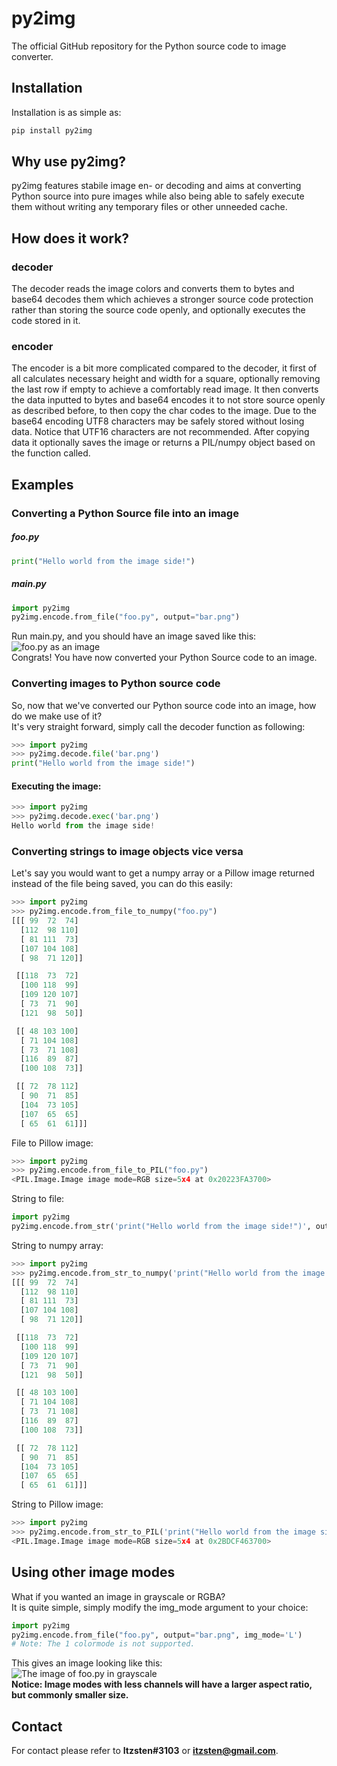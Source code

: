 # py2img
The official GitHub repository for the Python source code to image converter.
## Installation
Installation is as simple as:
```py
pip install py2img
```
## Why use py2img?
py2img features stabile image en- or decoding and aims at converting Python source into pure images while also being able to safely execute them without writing any temporary files or other unneeded cache.
## How does it work?
### decoder
The decoder reads the image colors and converts them to bytes and base64 decodes them which achieves a stronger source code protection rather than storing the source code openly, and optionally executes the code stored in it.
### encoder
The encoder is a bit more complicated compared to the decoder, it first of all calculates necessary height and width for a square, optionally removing the last row if empty to achieve a comfortably read image. It then converts the data inputted to bytes and base64 encodes it to not store source openly as described before, to then copy the char codes to the image. Due to the base64 encoding UTF8 characters may be safely stored without losing data. Notice that UTF16 characters are not recommended. After copying data it optionally saves the image or returns a PIL/numpy object based on the function called.

## Examples
### Converting a Python Source file into an image
##### foo.py
```py
print("Hello world from the image side!")
```

##### main.py
```py
import py2img
py2img.encode.from_file("foo.py", output="bar.png")
```
Run main.py, and you should have an image saved like this:<br>
![foo.py as an image](https://i.imgur.com/c9c1W9J.png)
<br>Congrats! You have now converted your Python Source code to an image.
### Converting images to Python source code
So, now that we've converted our Python source code into an image, how do we make use of it?<br>
It's very straight forward, simply call the decoder function as following:
```py
>>> import py2img
>>> py2img.decode.file('bar.png')
print("Hello world from the image side!")
```
#### Executing the image:
```py
>>> import py2img
>>> py2img.decode.exec('bar.png')
Hello world from the image side!
```

### Converting strings to image objects vice versa
Let's say you would want to get a numpy array or a Pillow image returned instead of the file being saved, you can do this easily:
```py
>>> import py2img
>>> py2img.encode.from_file_to_numpy("foo.py")
[[[ 99  72  74]
  [112  98 110]
  [ 81 111  73]
  [107 104 108]
  [ 98  71 120]]

 [[118  73  72]
  [100 118  99]
  [109 120 107]
  [ 73  71  90]
  [121  98  50]]

 [[ 48 103 100]
  [ 71 104 108]
  [ 73  71 108]
  [116  89  87]
  [100 108  73]]

 [[ 72  78 112]
  [ 90  71  85]
  [104  73 105]
  [107  65  65]
  [ 65  61  61]]]
```
File to Pillow image:
```py
>>> import py2img
>>> py2img.encode.from_file_to_PIL("foo.py")
<PIL.Image.Image image mode=RGB size=5x4 at 0x20223FA3700>
```
String to file:
```py
import py2img
py2img.encode.from_str('print("Hello world from the image side!")', output='bar.png')
```
String to numpy array:
```py
>>> import py2img
>>> py2img.encode.from_str_to_numpy('print("Hello world from the image side!")')
[[[ 99  72  74]
  [112  98 110]
  [ 81 111  73]
  [107 104 108]
  [ 98  71 120]]

 [[118  73  72]
  [100 118  99]
  [109 120 107]
  [ 73  71  90]
  [121  98  50]]

 [[ 48 103 100]
  [ 71 104 108]
  [ 73  71 108]
  [116  89  87]
  [100 108  73]]

 [[ 72  78 112]
  [ 90  71  85]
  [104  73 105]
  [107  65  65]
  [ 65  61  61]]]
```
String to Pillow image:
```py
>>> import py2img
>>> py2img.encode.from_str_to_PIL('print("Hello world from the image side!")')
<PIL.Image.Image image mode=RGB size=5x4 at 0x2BDCF463700>
```
## Using other image modes
What if you wanted an image in grayscale or RGBA?<br>
It is quite simple, simply modify the img_mode argument to your choice:
```py
import py2img
py2img.encode.from_file("foo.py", output="bar.png", img_mode='L')
# Note: The 1 colormode is not supported.
```
This gives an image looking like this:<br>
![The image of foo.py in grayscale](https://i.imgur.com/YRFShLu.png)
<br><b>Notice: Image modes with less channels will have a larger aspect ratio, but commonly smaller size.</b>
## Contact
For contact please refer to <b>Itzsten#3103</b> or <b>itzsten@gmail.com</b>.
